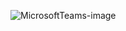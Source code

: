 ![MicrosoftTeams-image](https://github.com/Azgotes/Wallet_CodeHive/assets/146435767/8d50bc6d-f7e7-4368-831e-aa9e195d1cd9)
